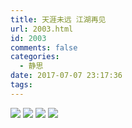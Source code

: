 ```yaml
---
title: 天涯未远 江湖再见
url: 2003.html
id: 2003
comments: false
categories:
  - 静思
date: 2017-07-07 23:17:36
tags:
---
```


![](http://oarap.org/wp-content/uploads/2017/07/2017_senior_year-2.jpg) ![](http://oarap.org/wp-content/uploads/2017/07/2017_senior_year-3.jpg) ![](http://oarap.org/wp-content/uploads/2017/07/2017_senior_year-1.jpg) ![](http://oarap.org/wp-content/uploads/2017/07/2017_senior_year-6.jpg)